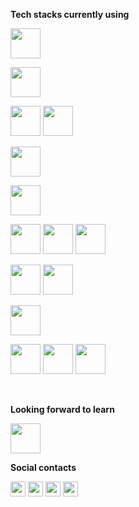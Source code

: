 **Tech stacks currently using**
<br/>

<code><a href="https://angular.io" title="Angular" target="_blank"><img height="48" src="https://www.vectorlogo.zone/logos/angular/angular-ar21.svg"></a></code>

<code><a href="https://www.json.org" title="Json" target="_blank"><img height="48" src="https://www.vectorlogo.zone/logos/json/json-ar21.svg"></a></code>

<code><a href="https://www.javascript.com" target="_blank"><img height="48" src="https://www.vectorlogo.zone/logos/javascript/javascript-ar21.svg"></a></code>
<code><a href="https://www.typescriptlang.org" title="Typescript" target="_blank"><img height="48" src="https://www.vectorlogo.zone/logos/typescriptlang/typescriptlang-icon.svg"></a></code>

<code><a href="https://dotnet.microsoft.com/apps/aspnet" title="AspNet Core" target="_blank"><img height="48" src="https://www.vectorlogo.zone/logos/dotnet/dotnet-horizontal.svg"></a></code>

<code><a href="https://www.mysql.com" target="_blank"><img height="48" src="https://www.vectorlogo.zone/logos/mysql/mysql-ar21.svg"></a></code>

<code><a href="https://www.atlassian.com/it/software/jira" title="Jira" target="_blank"><img height="48" src="https://www.vectorlogo.zone/logos/atlassian_jira/atlassian_jira-ar21.svg"></a></code>
<code><a href="https://bitbucket.org" title="BitBucket" target="_blank"><img height="48" src="https://www.vectorlogo.zone/logos/bitbucket/bitbucket-ar21.svg"></a></code>
<code><a href="https://git-scm.com" title="Git" target="_blank"><img height="48" src="https://www.vectorlogo.zone/logos/git-scm/git-scm-ar21.svg"></a></code>

<code><a href="https://www.jenkins.io" title="Jenkins" target="_blank"><img height="48" src="https://www.vectorlogo.zone/logos/jenkins/jenkins-ar21.svg"></a></code>
<code><a href="https://www.ansible.com" title="Ansible" target="_blank"><img height="48" src="https://www.vectorlogo.zone/logos/ansible/ansible-ar21.svg"></a></code>

<code><a href="https://auth0.com" title="Auth0" target="_blank"><img height="48" src="https://www.vectorlogo.zone/logos/auth0/auth0-ar21.svg"></a></code>

<code><a href="https://aws.amazon.com" title="Amazon Web Services" target="_blank"><img height="48" src="https://www.vectorlogo.zone/logos/microsoft_azure/microsoft_azure-ar21.svg"></a></code>
<code><a href="https://azure.microsoft.com" title="Azure" target="_blank"><img height="48" src="https://www.vectorlogo.zone/logos/amazon_aws/amazon_aws-ar21.svg"></a></code>
<code><a href="https://cloud.google.com" title="Google Cloud" target="_blank"><img height="48" src="https://www.vectorlogo.zone/logos/google_cloud/google_cloud-ar21.svg"></a></code>

<br/>

**Looking forward to learn**
<br/>

<code><a href="https://reactjs.org" title="React" target="_blank"><img height="48" src="https://www.vectorlogo.zone/logos/reactjs/reactjs-ar21.svg"></a></code>



**Social contacts**

<a href="https://www.linkedin.com/in/cristian-donati/" title="LinkedIn" target="_blank"><img height="24" src="https://www.vectorlogo.zone/logos/linkedin/linkedin-tile.svg"></a>
<a href="https://www.facebook.com/Cristian.Donati.1980" title="Facebook" target="_blank"><img height="24" src="https://www.vectorlogo.zone/logos/facebook/facebook-tile.svg"></a>
<a href="https://www.instagram.com/cris.donati" title="Instagram" target="_blank"><img height="24" src="https://www.vectorlogo.zone/logos/instagram/instagram-tile.svg"></a>
<a href="https://twitter.com/cristiandonati8" title="Twitter" target="_blank"><img height="24" src="https://www.vectorlogo.zone/logos/twitter/twitter-tile.svg"></a>



<!--
### Hi there 👋

**cristian-donati/cristian-donati** is a ✨ _special_ ✨ repository because its `README.md` (this file) appears on your GitHub profile.

Here are some ideas to get you started:

- 🔭 I’m currently working on ...
- 🌱 I’m currently learning ...
- 👯 I’m looking to collaborate on ...
- 🤔 I’m looking for help with ...
- 💬 Ask me about ...
- 📫 How to reach me: ...
- 😄 Pronouns: ...
- ⚡ Fun fact: ...
-->
